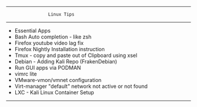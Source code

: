 ------------------------------------------------
                    Linux Tips                   
________________________________________________

* Essential Apps 
* Bash Auto completion - like zsh
* Firefox youtube video lag fix
* Firefox Nightly Installation instruction 
* Tmux - copy and paste out of Clipboard using xsel
* Debian - Adding Kali Repo (FrakenDebian)
* Run GUI apps via PODMAN
* vimrc lite
* VMware-vmon/vmnet configuration
* Virt-manager "default" network not active or not found
* LXC - Kali Linux Container Setup

-------------------------------------------------
